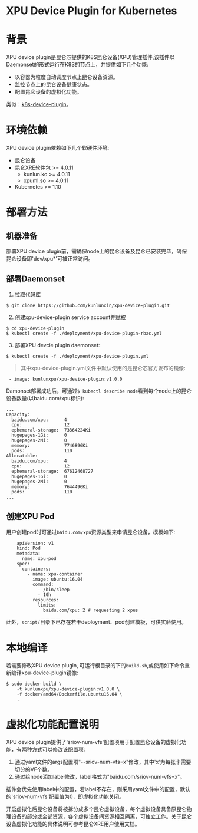﻿# XPU Device Plugin for Kubernetes

# 背景

XPU device plugin是昆仑芯提供的K8S昆仑设备(XPU)管理插件,该插件以Daemonset的形式运行在K8S的节点上，并提供如下几个功能:

- 以容器为粒度自动调度节点上昆仑设备资源。
- 监控节点上的昆仑设备健康状态。
- 配置昆仑设备的虚拟化功能。

类似：[k8s-device-plugin](https://github.com/NVIDIA/k8s-device-plugin)。

# 环境依赖

XPU device plugin依赖如下几个软硬件环境:
- 昆仑设备
- 昆仑XRE软件包 >= 4.0.11
    - kunlun.ko >= 4.0.11
    - xpuml.so  >= 4.0.11
- Kubernetes >= 1.10

# 部署方法

## 机器准备

部署XPU device plugin前，需确保node上的昆仑设备及昆仑已安装完毕，确保昆仑设备即'dev/xpu*'可被正常访问。

## 部署Daemonset

1. 拉取代码库
```
$ git clone https://github.com/kunlunxin/xpu-device-plugin.git
```

2. 创建xpu-device-plugin service account并赋权
```
$ cd xpu-device-plugin
$ kubectl create -f ./deployment/xpu-device-plugin-rbac.yml
```

3. 部署XPU devcie plugin daemonset:
```
$ kubectl create -f ./deployment/xpu-device-plugin.yml
```
> 其中xpu-device-plugin.yml文件中默认使用的是昆仑芯官方发布的镜像:
```
 - image: kunlunxpu/xpu-device-plugin:v1.0.0
```

Damonset部署成功后，可通过`$ kubectl describe node`看到每个node上的昆仑设备数量(以baidu.com/xpu标识):

```
...
Capacity:
  baidu.com/xpu:      4
  cpu:                12
  ephemeral-storage:  73364224Ki
  hugepages-1Gi:      0
  hugepages-2Mi:      0
  memory:             7746896Ki
  pods:               110
Allocatable:
  baidu.com/xpu:      4
  cpu:                12
  ephemeral-storage:  67612468727
  hugepages-1Gi:      0
  hugepages-2Mi:      0
  memory:             7644496Ki
  pods:               110
...
```

## 创建XPU Pod

用户创建pod时可通过`baidu.com/xpu`资源类型来申请昆仑设备，模板如下:

```
    apiVersion: v1
    kind: Pod
    metadata:
      name: xpu-pod
    spec:
      containers:
        - name: xpu-container
          image: ubuntu:16.04
          command:
            - /bin/sleep
            - 10h
          resources:
            limits:
              baidu.com/xpu: 2 # requesting 2 xpus
```

此外，`script/`目录下已存在若干deployment、pod创建模板，可供实验使用。

# 本地编译

若需要修改XPU device plugin, 可运行根目录的下的`build.sh`,或使用如下命令重新编译xpu-device-plugin镜像:

```
$ sudo docker build \
    -t kunlunxpu/xpu-device-plugin:v1.0.0 \
    -f docker/amd64/Dockerfile.ubuntu16.04 \
    .
```

# 虚拟化功能配置说明

XPU device plugin提供了'sriov-num-vfs'配置项用于配置昆仑设备的虚拟化功能，有两种方式可以修改该配置项:

1. 通过yaml文件的args配置项"--sriov-num-vfs=x"修改，其中'x'为每张卡需要切分的VF个数。
2. 通过给node添加label修改，label格式为"baidu.com/sriov-num-vfs=x"。

插件会优先使用label中的配置，若label不存在，则采用yaml文件中的配置，默认的'sriov-num-vfs'配置值为0，即虚拟化功能关闭。

开启虚拟化后昆仑设备将被拆分成多个昆仑虚拟设备，每个虚拟设备具备原昆仑物理设备的部分或全部资源，各个虚拟设备间资源相互隔离，可独立工作。关于昆仑设备虚拟化功能的具体说明可参考昆仑XRE用户使用文档。



